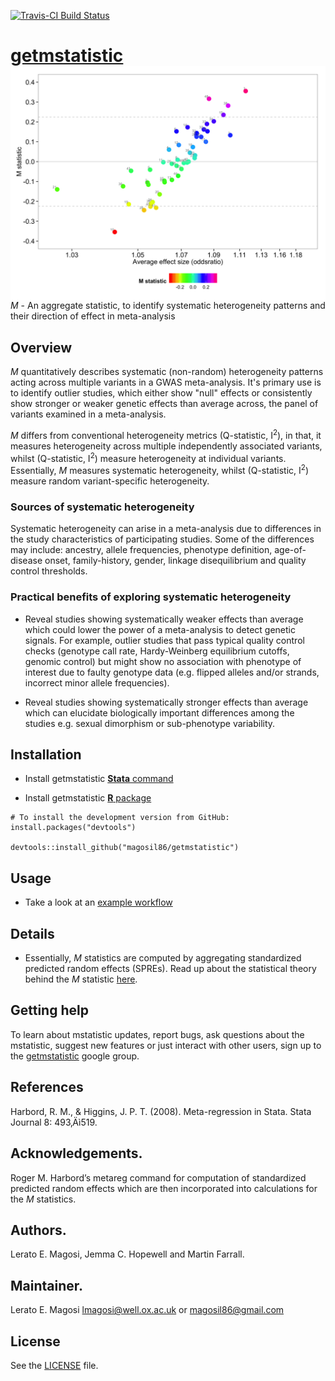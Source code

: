 [![Travis-CI Build Status](https://travis-ci.org/magosil86/getmstatistic.svg?branch=master)](https://travis-ci.org/magosil86/getmstatistic)

# [getmstatistic]() <img src="getmstatistic-striking-image.png" align="right" />

_M_ - An aggregate statistic, to identify systematic heterogeneity patterns and their direction of effect in meta-analysis 
 
## Overview
 
 _M_ quantitatively describes systematic (non-random) heterogeneity patterns acting across multiple variants in a GWAS meta-analysis. It's primary use is to identify outlier studies, which either show "null" effects or consistently show stronger or weaker genetic effects than average across, the panel of variants examined in a meta-analysis.

 _M_ differs from conventional heterogeneity metrics (Q-statistic, I<sup>2</sup>), in that, it measures heterogeneity across multiple independently associated variants, whilst (Q-statistic, I<sup>2</sup>) measure heterogeneity at individual variants. Essentially, _M_ measures systematic heterogeneity, whilst (Q-statistic, I<sup>2</sup>) measure random variant-specific heterogeneity.

### Sources of systematic heterogeneity
Systematic heterogeneity can arise in a meta-analysis due to differences in the study characteristics of participating studies. Some of the differences may include: ancestry, allele frequencies, phenotype definition, age-of-disease onset, family-history, gender, linkage disequilibrium and quality control thresholds.

### Practical benefits of exploring systematic heterogeneity

* Reveal studies showing systematically weaker effects than average which could lower the power of a meta-analysis to detect genetic signals. For example, outlier studies that pass typical quality control checks (genotype call rate, Hardy-Weinberg equilibrium cutoffs, genomic control) but might show no association with phenotype of interest due to faulty genotype data (e.g. flipped alleles and/or strands, incorrect minor allele frequencies).

* Reveal studies showing systematically stronger effects than average which can elucidate biologically important differences among the studies e.g. sexual dimorphism or sub-phenotype variability.



## Installation

* Install getmstatistic [**Stata** command]()

* Install getmstatistic [**R** package]()

```{r}
# To install the development version from GitHub:
install.packages("devtools")

devtools::install_github("magosil86/getmstatistic")
```


## Usage

*  Take a look at an [example workflow](https://github.com/magosil86/getmstatistic/wiki)

## Details

* Essentially, _M_ statistics are computed by aggregating standardized predicted random effects (SPREs). Read up about the statistical theory behind the _M_ statistic [here]().


## Getting help

To learn about mstatistic updates, report bugs, ask questions about the mstatistic, suggest new features or just interact with other users, sign up to the [getmstatistic]() google group.


## References

Harbord, R. M., & Higgins, J. P. T. (2008). Meta-regression in Stata. Stata Journal 8: 493‚Äì519.


## Acknowledgements.

Roger M. Harbord’s metareg command for computation of standardized predicted random effects which are then incorporated into calculations for the _M_ statistics.


## Authors.

Lerato E. Magosi, Jemma C. Hopewell and Martin Farrall.

## Maintainer.
Lerato E. Magosi lmagosi@well.ox.ac.uk or magosil86@gmail.com

## License

See the [LICENSE](https://github.com/magosil86/getmstatistic/blob/master/LICENSE) file.

